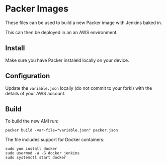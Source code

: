 # Packer Images

These files can be used to build a new Packer image with Jenkins baked in.

This can then be deployed in an an AWS environment.


## Install

Make sure you have Packer instaleld locally on your device.

## Configuration

Update the `variable.json` locally (do not commit to your fork!) with the details of your AWS account.

## Build

To build the new AMI run:

```
packer build -var-file="variable.json" packer.json
```

The file includes support for Docker containers:

```
sudo yum install docker
sudo usermod -a -G docker jenkins
sudo systemctl start docker
```
